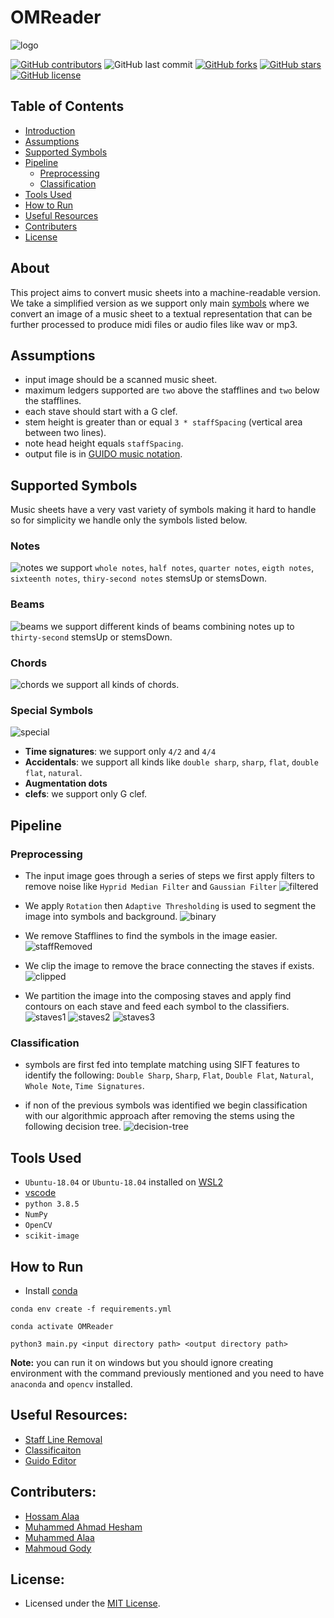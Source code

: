 # OMReader
![logo](screenshots/logo.png)

[![GitHub contributors](https://img.shields.io/github/contributors/MuhammeedAlaa/OMReader)](https://github.com/MuhammeedAlaa/OMReader/graphs/contributors)
![GitHub last commit](https://img.shields.io/github/last-commit/MuhammeedAlaa/OMReader)
[![GitHub forks](https://img.shields.io/github/forks/MuhammeedAlaa/OMReader)](https://github.com/MuhammeedAlaa/OMReader/network/members)
[![GitHub stars](https://img.shields.io/github/stars/MuhammeedAlaa/OMReader)](https://github.com/MuhammeedAlaa/OMReader/stargazers)
[![GitHub license](https://img.shields.io/github/license/MuhammeedAlaa/OMReader)](https://github.com/MuhammeedAlaa/OMReader/blob/master/License)

## Table of Contents
- [Introduction](#About)
- [Assumptions](#Assumptions)
- [Supported Symbols](#Supported-Symbols)
- [Pipeline](#Pipeline)
  * [Preprocessing](#Preprocessing)
  * [Classification](#Classification)
- [Tools Used](#Tools-Used)
- [How to Run](#How-to-Run)
- [Useful Resources](#Useful-Resources)
- [Contributers](#Contributers)
- [License](#License)

## About

This project aims to convert music sheets into a machine-readable version. We take a simplified version as we support only main [symbols](#Supported-Symbols) where we convert an image of a music sheet to a textual representation that can be further processed to produce midi files or audio files like wav or mp3.

## Assumptions

- input image should be a scanned music sheet.
- maximum ledgers supported are `two` above the stafflines and `two` below the stafflines.
- each stave should start with a G clef.
- stem height is greater than or equal `3 * staffSpacing` (vertical area between two lines). 
- note head height equals `staffSpacing`.
- output file is in [GUIDO music notation](https://en.wikipedia.org/wiki/GUIDO_music_notation).

## Supported Symbols

Music sheets have a very vast variety of symbols making it hard to handle so for simplicity we handle only the symbols listed below.

### Notes
![notes](screenshots/notes.PNG)
we support `whole notes`, `half notes`, `quarter notes`, `eigth notes`, `sixteenth notes`, `thiry-second notes` stemsUp or stemsDown.

### Beams
![beams](screenshots/beams.PNG)
we support different kinds of beams combining notes up to `thirty-second` stemsUp or stemsDown.

### Chords
![chords](screenshots/chords.PNG)
we support all kinds of chords.

### Special Symbols
![special](screenshots/special.PNG)
- **Time signatures**: we support only `4/2` and `4/4`
- **Accidentals**: we support all kinds like `double sharp`, `sharp`, `flat`, `double flat`, `natural`.
- **Augmentation dots**
- **clefs**: we support only G clef.

## Pipeline

### Preprocessing
- The input image goes through a series of steps we first apply filters to remove noise like `Hyprid Median Filter` and `Gaussian Filter` 
![filtered](screenshots/filtered.PNG)
- We apply `Rotation` then `Adaptive Thresholding` is used to segment the image into symbols and background.
![binary](screenshots/binary.PNG)

- We remove Stafflines to find the symbols in the image easier.
![staffRemoved](screenshots/staffRemoved.PNG)

- We clip the image to remove the brace connecting the staves if exists.
![clipped](screenshots/clipped.PNG)

- We partition the image into the composing staves and apply find contours on each stave and feed each symbol to the classifiers.
![staves1](screenshots/staves1.PNG)
![staves2](screenshots/staves2.PNG)
![staves3](screenshots/staves3.PNG)

### Classification
- symbols are first fed into template matching using SIFT features to identify the following: `Double Sharp`, `Sharp`, `Flat`, `Double Flat`, `Natural`, `Whole Note`, `Time Signatures`.

- if non of the previous symbols was identified we begin classification with our algorithmic approach after removing the stems using the following decision tree.
![decision-tree](screenshots/decision-tree.png)

## Tools Used

- `Ubuntu-18.04` or `Ubuntu-18.04` installed on [WSL2](https://docs.microsoft.com/en-us/windows/wsl/install-win10)
- [vscode](https://code.visualstudio.com/)
- `python 3.8.5`
- `NumPy`
- `OpenCV`
- `scikit-image`

## How to Run
- Install [conda](https://www.anaconda.com/products/individual)
```
conda env create -f requirements.yml

conda activate OMReader

python3 main.py <input directory path> <output directory path>
```

**Note:** you can run it on windows but you should ignore creating environment with the command previously mentioned and you need to have `anaconda` and `opencv` installed.

## Useful Resources: 
- [Staff Line Removal](https://github.com/AmbitionXiang/2018_Competition_of_Computer_Design)
- [Classificaiton](https://www.researchgate.net/publication/263800032)
- [Guido Editor](https://guidoeditor.grame.fr/)


## Contributers:
- [Hossam Alaa](https://github.com/hossamalaa69)
- [Muhammed Ahmad Hesham](https://github.com/Etshawy1)
- [Muhammed Alaa](https://github.com/MuhammeedAlaa)
- [Mahmoud Gody](https://github.com/Moodrammer)

## License:
- Licensed under the [MIT License](./License).

